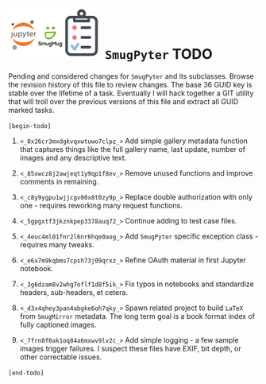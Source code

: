 ![](todo.png) `SmugPyter` TODO
==============================

Pending and considered changes for `SmugPyter` and its subclasses. 
Browse the revision history of this file to review changes. The
base 36 GUID key is stable over the lifetime of a task. Eventually
I will hack together a GIT utility that will troll over the previous
versions of this file and extract all GUID marked tasks. 

`[begin-todo]`

1. `<_0x26cr3mxdgkvqxwtuwo7clpz_>` Add simple gallery metadata function that captures things like the full
    gallery name, last update, number of images and any descriptive text.

2. `<_85xwcz8j2awjeqt1y9qp1f8ev_>` Remove unused functions and improve comments in remaining.

3. `<_c8y9ygpu1wjjcgv00x8t0zy9p_>` Replace double authorization with only one - requires reworking many request functions.

4. `<_5gpgxtf3jkznkpep3378auq72_>` Continue adding to test case files.

5. `<_4euc4ml01fnr2l6nr6hqe0aog_>` Add `SmugPyter` specific exception class - requires many tweaks.

6. `<_e6x7m9kqbms7cpsh73j09qrxz_>` Refine OAuth material in first Jupyter notebook.

8. `<_3g6dzam8v2whg7oflf1d8f5ik_>` Fix typos in notebooks and standardize headers, sub-headers, et cetera.

9. `<_d3x4qhey3pan4abgke6oh7qky_>` Spawn related project to build `LaTeX` from `SmugMirror` metadata.
    The long term goal is a book format index of fully captioned images.

10. `<_7frn0f0ak1oq84a6mxwv9lv2c_>` Add simple logging - a few sample images trigger failures. I suspect these files have 
    EXIF, bit depth, or other correctable issues.

`[end-todo]`
